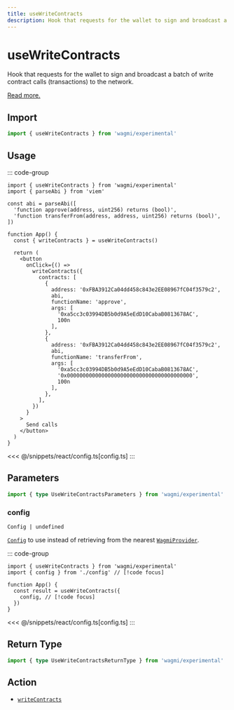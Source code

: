 ```yaml
---
title: useWriteContracts
description: Hook that requests for the wallet to sign and broadcast a batch of calls (transactions) to the network. 
---
```


<script setup>
const packageName = 'wagmi/experimental'
const actionName = 'writeContracts'
const typeName = 'WriteContracts'
const mutate = 'writeContracts'
const TData = 'WriteContractsData'
const TError = 'WriteContractsErrorType'
const TVariables = 'WriteContractsVariables'
</script>

# useWriteContracts

Hook that requests for the wallet to sign and broadcast a batch of write contract calls (transactions) to the network.

[Read more.](https://github.com/ethereum/EIPs/blob/815028dc634463e1716fc5ce44c019a6040f0bef/EIPS/eip-5792.md#wallet_sendcalls)

## Import

```ts
import { useWriteContracts } from 'wagmi/experimental'
```

## Usage

::: code-group
```tsx [index.tsx]
import { useWriteContracts } from 'wagmi/experimental'
import { parseAbi } from 'viem'

const abi = parseAbi([
  'function approve(address, uint256) returns (bool)',
  'function transferFrom(address, address, uint256) returns (bool)',
])

function App() {
  const { writeContracts } = useWriteContracts()

  return (
    <button
      onClick={() =>
        writeContracts({
          contracts: [
            {
              address: '0xFBA3912Ca04dd458c843e2EE08967fC04f3579c2',
              abi,
              functionName: 'approve',
              args: [
                '0xa5cc3c03994DB5b0d9A5eEdD10CabaB0813678AC', 
                100n
              ],
            },
            {
              address: '0xFBA3912Ca04dd458c843e2EE08967fC04f3579c2',
              abi,
              functionName: 'transferFrom',
              args: [
                '0xa5cc3c03994DB5b0d9A5eEdD10CabaB0813678AC',
                '0x0000000000000000000000000000000000000000',
                100n
              ],
            },
          ],
        })
      }
    >
      Send calls
    </button>
  )
}
```
<<< @/snippets/react/config.ts[config.ts]
:::

## Parameters

```ts
import { type UseWriteContractsParameters } from 'wagmi/experimental'
```

### config

`Config | undefined`

[`Config`](/react/api/createConfig#config) to use instead of retrieving from the nearest [`WagmiProvider`](/react/api/WagmiProvider).

::: code-group
```tsx [index.tsx]
import { useWriteContracts } from 'wagmi/experimental'
import { config } from './config' // [!code focus]

function App() {
  const result = useWriteContracts({
    config, // [!code focus]
  })
}
```
<<< @/snippets/react/config.ts[config.ts]
:::

<!--@include: @shared/mutation-options.md-->

## Return Type

```ts
import { type UseWriteContractsReturnType } from 'wagmi/experimental'
```

<!--@include: @shared/mutation-result.md-->

<!--@include: @shared/mutation-imports.md-->

## Action

- [`writeContracts`](/core/api/actions/writeContracts)
